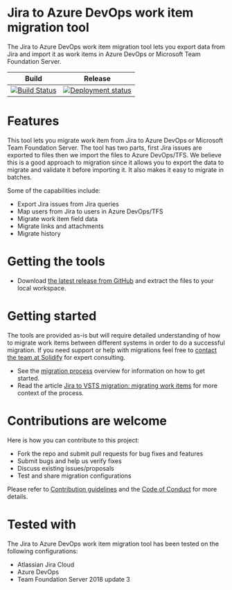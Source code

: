 # Jira to Azure DevOps work item migration tool

The Jira to Azure DevOps work item migration tool lets you export data from Jira and import it as work items in Azure DevOps or Microsoft Team Foundation Server.

|Build|Release|
|---|---|
|[![Build Status](https://solidify.visualstudio.com/OSS/_apis/build/status/jira-azuredevops-migrator)](https://solidify.visualstudio.com/OSS/_build/latest?definitionId=50)|[![Deployment status](https://solidify.vsrm.visualstudio.com/_apis/public/Release/badge/9d04c453-c16d-4cd5-aadd-4162a63d5df5/4/12)](https://solidify.visualstudio.com/OSS/_release?definitionId=4)|

# Features

This tool lets you migrate work item from Jira to Azure DevOps or Microsoft Team Foundation Server. The tool has two parts, first Jira issues are exported to files then we import the files to Azure DevOps/TFS. We believe this is a good approach to migration since it allows you to export the data to migrate and validate it before importing it. It also makes it easy to migrate in batches.

Some of the capabilities include:

- Export Jira issues from Jira queries
- Map users from Jira to users in Azure DevOps/TFS
- Migrate work item field data
- Migrate links and attachments
- Migrate history

# Getting the tools

* Download [the latest release from GitHub](https://github.com/solidify/jira-azuredevops-migrator/releases) and extract the files to your local workspace.

# Getting started

The tools are provided as-is but will require detailed understanding of how to migrate work items between different systems in order to do a successful migration. If you need support or help with migrations feel free to [contact the team at Solidify](mailto:info@solidify.se) for expert consulting.

* See the [migration process](docs/overview.md) overview for information on how to get started.
* Read the article [Jira to VSTS migration: migrating work items](https://solidify.se/jira-to-vsts-migration-work-items/) for more context of the process.

# Contributions are welcome #

Here is how you can contribute to this project:  

- Fork the repo and submit pull requests for bug fixes and features
- Submit bugs and help us verify fixes  
- Discuss existing issues/proposals   
- Test and share migration configurations

Please refer to [Contribution guidelines](docs/CONTRIBUTING.md) and the [Code of Conduct](docs/CODE_OF_CONDUCT.md) for more details.

# Tested with

The Jira to Azure DevOps work item migration tool has been tested on the following configurations:

- Atlassian Jira Cloud
- Azure DevOps
- Team Foundation Server 2018 update 3